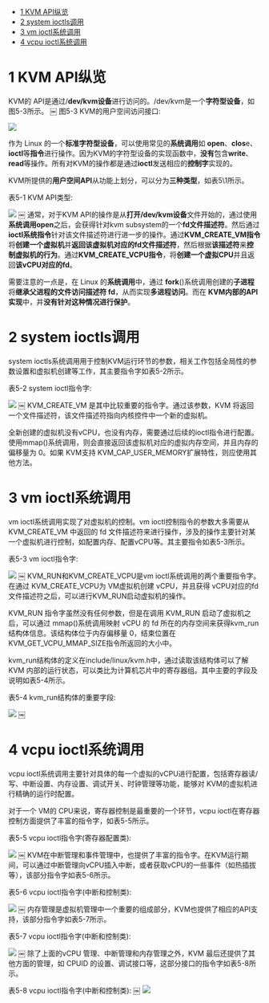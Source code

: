 
<!-- @import "[TOC]" {cmd="toc" depthFrom=1 depthTo=6 orderedList=false} -->

<!-- code_chunk_output -->

- [ 1 KVM API纵览](#1-kvm-api纵览)
- [ 2 system ioctls调用](#2-system-ioctls调用)
- [ 3 vm ioctl系统调用](#3-vm-ioctl系统调用)
- [ 4 vcpu ioctl系统调用](#4-vcpu-ioctl系统调用)

<!-- /code_chunk_output -->

# 1 KVM API纵览

KVM的 API是通过/**dev/kvm设备**进行访问的。/dev/kvm是一个**字符型设备**，如图5-3所示。
￼
图5-3 KVM的用户空间访问接口:

![](./images/2019-07-05-18-41-48.png)

作为 Linux 的一个**标准字符型设备**，可以使用常见的**系统调用**如 **open**、**clos**e、**ioctl**等**指令**进行操作。因为KVM的字符型设备的实现函数中，**没有**包含**write**、**read**等操作。所有对KVM的操作都是通过**ioctl**发送相应的**控制字**实现的。

KVM所提供的**用户空间API**从功能上划分，可以分为**三种类型**，如表5\1所示。

表5-1 KVM API类型:

![](./images/2019-07-05-18-42-39.png)
￼
通常，对于KVM API的操作是从**打开/dev/kvm设备**文件开始的，通过使用**系统调用open**之后，会获得针对kvm subsystem的一个**fd文件描述符**。然后通过**ioctl系统指令**针对该文件描述符进行进一步的操作。通过**KVM\_CREATE\_VM指令**将**创建一个虚拟机**并**返回该虚拟机对应的fd文件描述符**，然后根据**该描述符**来**控制虚拟机的行为**。通过**KVM\_CREATE\_VCPU指令**，将**创建一个虚拟CPU**并且返回**该vCPU对应的fd**。

需要注意的一点是，在 Linux 的**系统调用**中，通过 **fork**()系统调用创建的**子进程**将**继承父进程的文件访问描述符 fd**，从而实现**多进程访问**。而在 **KVM内部的API实现**中，并**没有针对这种情况进行保护**。

# 2 system ioctls调用

system ioctls系统调用用于控制KVM运行环节的参数，相关工作包括全局性的参数设置和虚拟机创建等工作，其主要指令字如表5\-2所示。

表5-2 system ioctl指令字:

![](./images/2019-07-05-18-44-42.png)
￼
KVM\_CREATE\_VM 是其中比较重要的指令字。通过该参数，KVM 将返回一个文件描述符，该文件描述符指向内核控件中一个新的虚拟机。

全新创建的虚拟机没有vCPU，也没有内存，需要通过后续的ioctl指令进行配置。使用mmap()系统调用，则会直接返回该虚拟机对应的虚拟内存空间，并且内存的偏移量为 0。如果 KVM支持 KVM\_CAP\_USER\_MEMORY扩展特性，则应使用其他方法。

# 3 vm ioctl系统调用

vm ioctl系统调用实现了对虚拟机的控制。vm ioctl控制指令的参数大多需要从 KVM_CREATE_VM 中返回的 fd 文件描述符来进行操作，涉及的操作主要针对某一个虚拟机进行控制，如配置内存、配置vCPU等。其主要指令如表5-3所示。

表5-3 vm ioctl指令字:

![](./images/2019-07-05-18-45-49.png)
￼
KVM_RUN和KVM_CREATE_VCPU是vm ioctl系统调用的两个重要指令字。在通过 KVM_CREATE_VCPU为 VM虚拟机创建 vCPU，并且获得 vCPU对应的fd文件描述符之后，可以进行KVM_RUN启动虚拟机的操作。

KVM_RUN 指令字虽然没有任何参数，但是在调用 KVM_RUN 启动了虚拟机之后，可以通过 mmap()系统调用映射 vCPU 的 fd 所在的内存空间来获得kvm_run 结构体信息。该结构体位于内存偏移量 0，结束位置在 KVM_GET_VCPU_MMAP_SIZE指令所返回的大小中。

kvm\_run结构体的定义在include/linux/kvm.h中，通过读取该结构体可以了解 KVM 内部的运行状态，可以类比为计算机芯片中的寄存器组。其中主要的字段及说明如表5-4所示。

表5-4 kvm\_run结构体的重要字段:

![](./images/2019-07-05-18-46-50.png)
￼
# 4 vcpu ioctl系统调用

vcpu ioctl系统调用主要针对具体的每一个虚拟的vCPU进行配置，包括寄存器读/写、中断设置、内存设置、调试开关、时钟管理等功能，能够对 KVM的虚拟机进行精确的运行时配置。

对于一个 VM的 CPU来说，寄存器控制是最重要的一个环节，vcpu ioctl在寄存器控制方面提供了丰富的指令字，如表5-5所示。

表5-5 vcpu ioctl指令字(寄存器配置类):

![](./images/2019-07-05-20-47-33.png)
￼
KVM在中断管理和事件管理中，也提供了丰富的指令字。在KVM运行期间，可以通过中断管理向vCPU插入中断，或者获取vCPU的一些事件（如热插拔等），该部分指令字如表5-6所示。

表5-6 vcpu ioctl指令字(中断和控制类):

![](./images/2019-07-05-20-47-48.png)
￼
内存管理是虚拟机管理中一个重要的组成部分，KVM也提供了相应的API支持，该部分指令字如表5-7所示。

表5-7 vcpu ioctl指令字(中断和控制类):

![](./images/2019-07-05-20-48-17.png)
￼
除了上面的vCPU 管理、中断管理和内存管理之外，KVM 最后还提供了其他方面的管理，如 CPUID 的设置、调试接口等，这部分接口的指令字如表5-8所示。

表5-8 vcpu ioctl指令字(中断和控制类):
￼
![](./images/2019-07-05-20-48-54.png)